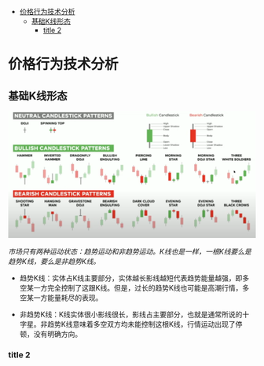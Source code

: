 - [价格行为技术分析](#价格行为技术分析)
  - [基础K线形态](#基础k线形态)
    - [title 2](#title-2)


# 价格行为技术分析

## 基础K线形态

![基础K线形态](./imgs/candlestick_patterns.png "基础K线形态")

*市场只有两种运动状态：趋势运动和非趋势运动。K线也是一样，一根K线要么是趋势K线，要么是非趋势K线。*

- 趋势K线：实体占K线主要部分，实体越长影线越短代表趋势能量越强，即多空某一方完全控制了这跟K线。但是，过长的趋势K线也可能是高潮行情，多空某一方能量耗尽的表现。

- 非趋势K线：K线实体很小影线很长，影线占主要部分，也就是通常所说的十字星。非趋势K线意味着多空双方均未能控制这根K线，行情运动出现了停顿，没有明确方向。



### title 2